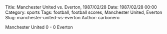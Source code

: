 Title: Manchester United vs. Everton, 1987/02/28
Date: 1987/02/28 00:00
Category: sports
Tags: football, football scores, Manchester United, Everton
Slug: manchester-united-vs-everton
Author: carbonero


Manchester United 0 - 0 Everton
